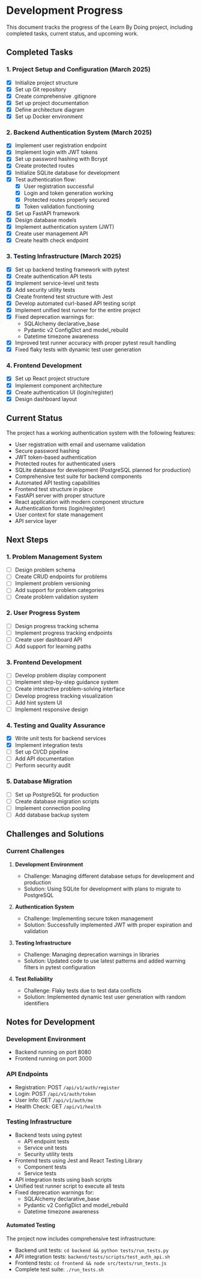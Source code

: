 # Development Progress

This document tracks the progress of the Learn By Doing project, including completed tasks, current status, and upcoming work.

## Completed Tasks

### 1. Project Setup and Configuration (March 2025)
- [x] Initialize project structure
- [x] Set up Git repository
- [x] Create comprehensive .gitignore
- [x] Set up project documentation
- [x] Define architecture diagram
- [x] Set up Docker environment

### 2. Backend Authentication System (March 2025)
- [x] Implement user registration endpoint
- [x] Implement login with JWT tokens
- [x] Set up password hashing with Bcrypt
- [x] Create protected routes
- [x] Initialize SQLite database for development
- [x] Test authentication flow:
  - [x] User registration successful
  - [x] Login and token generation working
  - [x] Protected routes properly secured
  - [x] Token validation functioning
- [x] Set up FastAPI framework
- [x] Design database models
- [x] Implement authentication system (JWT)
- [x] Create user management API
- [x] Create health check endpoint

### 3. Testing Infrastructure (March 2025)
- [x] Set up backend testing framework with pytest
- [x] Create authentication API tests
- [x] Implement service-level unit tests
- [x] Add security utility tests
- [x] Create frontend test structure with Jest
- [x] Develop automated curl-based API testing script
- [x] Implement unified test runner for the entire project
- [x] Fixed deprecation warnings for:
  - SQLAlchemy declarative_base
  - Pydantic v2 ConfigDict and model_rebuild
  - Datetime timezone awareness
- [x] Improved test runner accuracy with proper pytest result handling
- [x] Fixed flaky tests with dynamic test user generation

### 4. Frontend Development
- [x] Set up React project structure
- [x] Implement component architecture
- [x] Create authentication UI (login/register)
- [x] Design dashboard layout

## Current Status

The project has a working authentication system with the following features:
- User registration with email and username validation
- Secure password hashing
- JWT token-based authentication
- Protected routes for authenticated users
- SQLite database for development (PostgreSQL planned for production)
- Comprehensive test suite for backend components
- Automated API testing capabilities
- Frontend test structure in place
- FastAPI server with proper structure
- React application with modern component structure
- Authentication forms (login/register)
- User context for state management
- API service layer

## Next Steps

### 1. Problem Management System
- [ ] Design problem schema
- [ ] Create CRUD endpoints for problems
- [ ] Implement problem versioning
- [ ] Add support for problem categories
- [ ] Create problem validation system

### 2. User Progress System
- [ ] Design progress tracking schema
- [ ] Implement progress tracking endpoints
- [ ] Create user dashboard API
- [ ] Add support for learning paths

### 3. Frontend Development
- [ ] Develop problem display component
- [ ] Implement step-by-step guidance system
- [ ] Create interactive problem-solving interface
- [ ] Develop progress tracking visualization
- [ ] Add hint system UI
- [ ] Implement responsive design

### 4. Testing and Quality Assurance
- [x] Write unit tests for backend services
- [x] Implement integration tests
- [ ] Set up CI/CD pipeline
- [ ] Add API documentation
- [ ] Perform security audit

### 5. Database Migration
- [ ] Set up PostgreSQL for production
- [ ] Create database migration scripts
- [ ] Implement connection pooling
- [ ] Add database backup system

## Challenges and Solutions

### Current Challenges
1. **Development Environment**
   - Challenge: Managing different database setups for development and production
   - Solution: Using SQLite for development with plans to migrate to PostgreSQL

2. **Authentication System**
   - Challenge: Implementing secure token management
   - Solution: Successfully implemented JWT with proper expiration and validation

3. **Testing Infrastructure**
   - Challenge: Managing deprecation warnings in libraries
   - Solution: Updated code to use latest patterns and added warning filters in pytest configuration
   
4. **Test Reliability**
   - Challenge: Flaky tests due to test data conflicts
   - Solution: Implemented dynamic test user generation with random identifiers

## Notes for Development

### Development Environment
- Backend running on port 8080
- Frontend running on port 3000

### API Endpoints
- Registration: POST `/api/v1/auth/register`
- Login: POST `/api/v1/auth/token`
- User Info: GET `/api/v1/auth/me`
- Health Check: GET `/api/v1/health`

### Testing Infrastructure
- Backend tests using pytest
  - API endpoint tests
  - Service unit tests
  - Security utility tests
- Frontend tests using Jest and React Testing Library
  - Component tests
  - Service tests
- API integration tests using bash scripts
- Unified test runner script to execute all tests
- Fixed deprecation warnings for:
  - SQLAlchemy declarative_base
  - Pydantic v2 ConfigDict and model_rebuild
  - Datetime timezone awareness

#### Automated Testing
The project now includes comprehensive test infrastructure:
- Backend unit tests: `cd backend && python tests/run_tests.py`
- API integration tests: `backend/tests/scripts/test_auth_api.sh`
- Frontend tests: `cd frontend && node src/tests/run_tests.js`
- Complete test suite: `./run_tests.sh`
